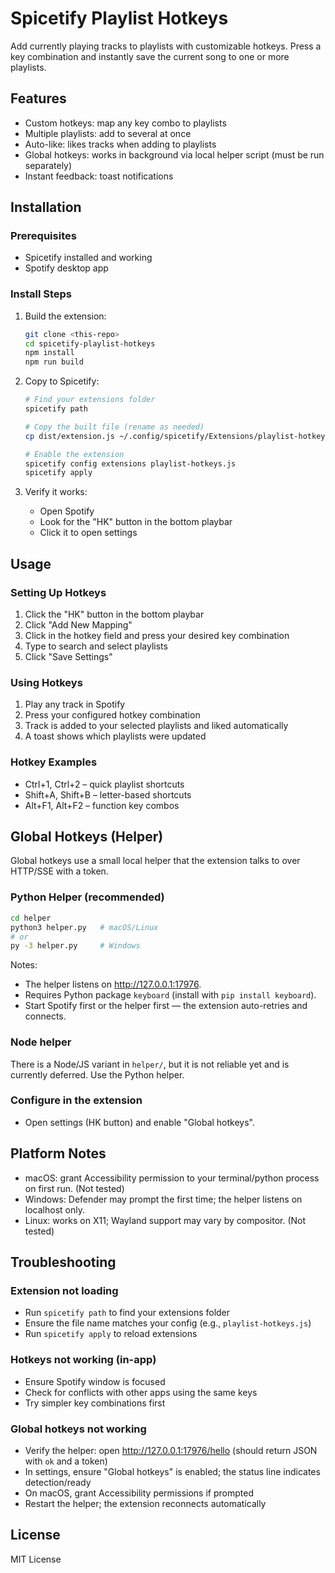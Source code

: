 # Spicetify Playlist Hotkeys

Add currently playing tracks to playlists with customizable hotkeys. Press a key combination and instantly save the current song to one or more playlists.

## Features

- Custom hotkeys: map any key combo to playlists
- Multiple playlists: add to several at once
- Auto-like: likes tracks when adding to playlists
- Global hotkeys: works in background via local helper script (must be run separately)
- Instant feedback: toast notifications

## Installation

### Prerequisites
- Spicetify installed and working
- Spotify desktop app

### Install Steps

1. Build the extension:
   ```bash
   git clone <this-repo>
   cd spicetify-playlist-hotkeys
   npm install
   npm run build
   ```

2. Copy to Spicetify:
   ```bash
   # Find your extensions folder
   spicetify path
   
   # Copy the built file (rename as needed)
   cp dist/extension.js ~/.config/spicetify/Extensions/playlist-hotkeys.js
   
   # Enable the extension
   spicetify config extensions playlist-hotkeys.js
   spicetify apply
   ```

3. Verify it works:
   - Open Spotify
   - Look for the "HK" button in the bottom playbar
   - Click it to open settings

## Usage

### Setting Up Hotkeys

1. Click the "HK" button in the bottom playbar
2. Click "Add New Mapping"
3. Click in the hotkey field and press your desired key combination
4. Type to search and select playlists
5. Click "Save Settings"

### Using Hotkeys

1. Play any track in Spotify
2. Press your configured hotkey combination
3. Track is added to your selected playlists and liked automatically
4. A toast shows which playlists were updated

### Hotkey Examples

- Ctrl+1, Ctrl+2 – quick playlist shortcuts
- Shift+A, Shift+B – letter-based shortcuts
- Alt+F1, Alt+F2 – function key combos

## Global Hotkeys (Helper)

Global hotkeys use a small local helper that the extension talks to over HTTP/SSE with a token.

### Python Helper (recommended)
```bash
cd helper
python3 helper.py   # macOS/Linux
# or
py -3 helper.py     # Windows
```

Notes:
- The helper listens on http://127.0.0.1:17976.
- Requires Python package `keyboard` (install with `pip install keyboard`).
- Start Spotify first or the helper first — the extension auto-retries and connects.

### Node helper
There is a Node/JS variant in `helper/`, but it is not reliable yet and is currently deferred. Use the Python helper.

### Configure in the extension
- Open settings (HK button) and enable "Global hotkeys".

## Platform Notes
- macOS: grant Accessibility permission to your terminal/python process on first run. (Not tested)
- Windows: Defender may prompt the first time; the helper listens on localhost only.
- Linux: works on X11; Wayland support may vary by compositor. (Not tested)

## Troubleshooting

### Extension not loading
- Run `spicetify path` to find your extensions folder
- Ensure the file name matches your config (e.g., `playlist-hotkeys.js`)
- Run `spicetify apply` to reload extensions

### Hotkeys not working (in-app)
- Ensure Spotify window is focused
- Check for conflicts with other apps using the same keys
- Try simpler key combinations first

### Global hotkeys not working
- Verify the helper: open http://127.0.0.1:17976/hello (should return JSON with `ok` and a token)
- In settings, ensure "Global hotkeys" is enabled; the status line indicates detection/ready
- On macOS, grant Accessibility permissions if prompted
- Restart the helper; the extension reconnects automatically

## License

MIT License